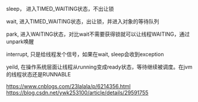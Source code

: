 sleep， 进入TIMED_WAITING状态，不出让锁

wait, 进入TIMED_WAITING状态，出让锁，并进入对象的等待队列

park, 进入WAITING状态，对比wait不需要获得锁就可以让线程WAITING，通过unpark唤醒

interrupt, 只是给线程发个信号，如果在wait, sleep会收到exception

yeild, 在操作系统层面让线程从running变成ready状态，等待继续被调度。在jvm的线程状态还是RUNNABLE

https://www.cnblogs.com/23lalala/p/6214356.html
https://blog.csdn.net/ywk253100/article/details/29591755